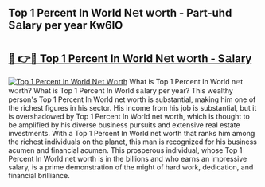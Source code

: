 ## Top 1 Percent In World N𝚎t w𝚘rth - Part-uhd S𝚊lary per year Kw6lO

# <h2><a href="http://gc0exa5.nevu.top/?p=Top+1+Percent+In+World">🔗 👉🔴 Top 1 Percent In World N𝚎t w𝚘rth - S𝚊lary</a></h2>

[![Top 1 Percent In World N𝚎t W𝚘rth](https://i.imgur.com/Oavwk0R.jpeg)](http://gc0exa5.nevu.top/?p=Top+1+Percent+In+World)
What is Top 1 Percent In World n𝚎t w𝚘rth? What is Top 1 Percent In World s𝚊lary per year?
This wealthy person's Top 1 Percent In World net worth is substantial, making him one of the richest figures in his sector. His income from his job is substantial, but it is overshadowed by Top 1 Percent In World net worth, which is thought to be amplified by his diverse business pursuits and extensive real estate investments. With a Top 1 Percent In World net worth that ranks him among the richest individuals on the planet, this man is recognized for his business acumen and financial acumen. This prosperous individual, whose Top 1 Percent In World net worth is in the billions and who earns an impressive salary, is a prime demonstration of the might of hard work, dedication, and financial brilliance.

